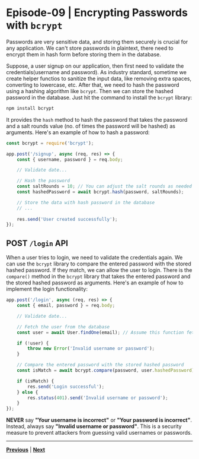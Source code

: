 # Episode-09 | Encrypting Passwords with `bcrypt`
Passwords are very sensitive data, and storing them securely is crucial for any application. We can't store passwords in plaintext, there need to encrypt them in hash form before storing them in the database. 

Suppose, a user signup on our application, then first need to validate the credentials(username and password). As industry standard, sometime we create helper functios to sanitize the input data, like removing extra spaces, converting to lowercase, etc. After that, we need to hash the password using a hashing algorithm like `bcrypt`. Then we can store the hashed password in the database. Just hit the command to install the `bcrypt` library:

```bash
npm install bcrypt
```
It provides the `hash` method to hash the password that takes the password and a salt rounds value (no. of times the password will be hashed) as arguments. Here's an example of how to hash a password:

```javascript
const bcrypt = require('bcrypt');

app.post('/signup', async (req, res) => {
    const { username, password } = req.body;

    // Validate date...

    // Hash the password
    const saltRounds = 10; // You can adjust the salt rounds as needed
    const hashedPassword = await bcrypt.hash(password, saltRounds);

    // Store the data with hash password in the database
    // ...
    
    res.send('User created successfully');
});
```

## POST `/login` API
When a user tries to login, we need to validate the credentials again. We can use the `bcrypt` library to compare the entered password with the stored hashed password. If they match, we can allow the user to login. There is the `compare()` method in the `bcrypt` library that takes the entered password and the stored hashed password as arguments. Here's an example of how to implement the login functionality:

```javascript
app.post('/login', async (req, res) => {
    const { email, password } = req.body;

    // Validate date...

    // Fetch the user from the database
    const user = await User.findOne(email); // Assume this function fetches the user from the database

    if (!user) {
        throw new Error('Invalid username or password');
    }

    // Compare the entered password with the stored hashed password
    const isMatch = await bcrypt.compare(password, user.hashedPassword);

    if (isMatch) {
        res.send('Login successful');
    } else {
        res.status(401).send('Invalid username or password');
    }
});
```

**NEVER** say **"Your username is incorrect"** or **"Your password is incorrect"**. Instead, always say **"Invalid username or password"**. This is a security measure to prevent attackers from guessing valid usernames or passwords.

---

[**Previous**](../S02%20Episode%208/README.md) | [**Next**](../S02%20Episode%2010/README.md)